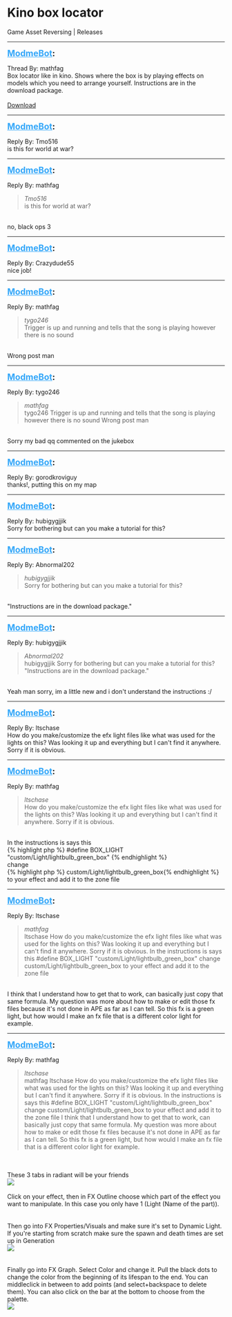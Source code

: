 # Kino box locator
Game Asset Reversing | Releases

---
<strong style="font-size: 1.4em;"><span style="text-decoration: underline;text-decoration-color: #34a7f9;"><span style="color:#34a7f9;">ModmeBot</span></span>:</strong>

<p>Thread By: mathfag<br />Box locator like in kino. Shows where the box is by playing effects on models which you need to arrange yourself. Instructions are in the download package.<br /> <br /><a href="https://mega.nz/#!rkQCzZqY!IpMwEbNZnouBuRp_X0iAe7d5R5qsjd8K-3ZQeAmch1Y">Download</a></p>

---
<strong style="font-size: 1.4em;"><span style="text-decoration: underline;text-decoration-color: #34a7f9;"><span style="color:#34a7f9;">ModmeBot</span></span>:</strong>

<p>Reply By: Tmo516<br />is this for world at war?</p>

---
<strong style="font-size: 1.4em;"><span style="text-decoration: underline;text-decoration-color: #34a7f9;"><span style="color:#34a7f9;">ModmeBot</span></span>:</strong>

<p>Reply By: mathfag<br /><blockquote><em>Tmo516</em><br />is this for world at war?  </blockquote><br /> no, black ops 3</p>

---
<strong style="font-size: 1.4em;"><span style="text-decoration: underline;text-decoration-color: #34a7f9;"><span style="color:#34a7f9;">ModmeBot</span></span>:</strong>

<p>Reply By: Crazydude55<br />nice job!</p>

---
<strong style="font-size: 1.4em;"><span style="text-decoration: underline;text-decoration-color: #34a7f9;"><span style="color:#34a7f9;">ModmeBot</span></span>:</strong>

<p>Reply By: mathfag<br /><blockquote><em>tygo246</em><br />Trigger is up and running and tells that the song is playing however there is no sound</blockquote><br /> Wrong post man</p>

---
<strong style="font-size: 1.4em;"><span style="text-decoration: underline;text-decoration-color: #34a7f9;"><span style="color:#34a7f9;">ModmeBot</span></span>:</strong>

<p>Reply By: tygo246<br /><blockquote><em>mathfag</em><br />tygo246 Trigger is up and running and tells that the song is playing however there is no sound  Wrong post man</blockquote><br /> Sorry my bad qq commented on the jukebox</p>

---
<strong style="font-size: 1.4em;"><span style="text-decoration: underline;text-decoration-color: #34a7f9;"><span style="color:#34a7f9;">ModmeBot</span></span>:</strong>

<p>Reply By: gorodkroviguy<br />thanks!, putting this on my map</p>

---
<strong style="font-size: 1.4em;"><span style="text-decoration: underline;text-decoration-color: #34a7f9;"><span style="color:#34a7f9;">ModmeBot</span></span>:</strong>

<p>Reply By: hubigygjjik<br />Sorry for bothering but can you make a tutorial for this?</p>

---
<strong style="font-size: 1.4em;"><span style="text-decoration: underline;text-decoration-color: #34a7f9;"><span style="color:#34a7f9;">ModmeBot</span></span>:</strong>

<p>Reply By: Abnormal202<br /><blockquote><em>hubigygjjik</em><br />Sorry for bothering but can you make a tutorial for this?</blockquote><br /> &quot;Instructions are in the download package.&quot;</p>

---
<strong style="font-size: 1.4em;"><span style="text-decoration: underline;text-decoration-color: #34a7f9;"><span style="color:#34a7f9;">ModmeBot</span></span>:</strong>

<p>Reply By: hubigygjjik<br /><blockquote><em>Abnormal202</em><br />hubigygjjik Sorry for bothering but can you make a tutorial for this?  &quot;Instructions are in the download package.&quot;</blockquote><br /> Yeah man sorry, im a little new and i don&#39;t understand the instructions :/</p>

---
<strong style="font-size: 1.4em;"><span style="text-decoration: underline;text-decoration-color: #34a7f9;"><span style="color:#34a7f9;">ModmeBot</span></span>:</strong>

<p>Reply By: ltschase<br />How do you make/customize the efx light files like what was used for the lights on this? Was looking it up and everything but I can&#39;t find it anywhere. Sorry if it is obvious.</p>

---
<strong style="font-size: 1.4em;"><span style="text-decoration: underline;text-decoration-color: #34a7f9;"><span style="color:#34a7f9;">ModmeBot</span></span>:</strong>

<p>Reply By: mathfag<br /><blockquote><em>ltschase</em><br />How do you make/customize the efx light files like what was used for the lights on this? Was looking it up and everything but I can&#39;t find it anywhere. Sorry if it is obvious.</blockquote><br /> In the instructions is says this<br />{% highlight php %}
#define BOX_LIGHT "custom/Light/lightbulb_green_box"
{% endhighlight %}
 <br />change <br />{% highlight php %}
custom/Light/lightbulb_green_box{% endhighlight %}
to your effect and add it to the zone file</p>

---
<strong style="font-size: 1.4em;"><span style="text-decoration: underline;text-decoration-color: #34a7f9;"><span style="color:#34a7f9;">ModmeBot</span></span>:</strong>

<p>Reply By: ltschase<br /><blockquote><em>mathfag</em><br />ltschase How do you make/customize the efx light files like what was used for the lights on this? Was looking it up and everything but I can&#39;t find it anywhere. Sorry if it is obvious.  In the instructions is says this #define BOX_LIGHT &quot;custom/Light/lightbulb_green_box&quot;   change  custom/Light/lightbulb_green_box to your effect and add it to the zone file</blockquote><br /> I think that I understand how to get that to work, can basically just copy that same formula. My question was more about how to make or edit those fx files because it&#39;s not done in APE as far as I can tell. So this fx is a green light, but how would I make an fx file that is a different color light for example.</p>

---
<strong style="font-size: 1.4em;"><span style="text-decoration: underline;text-decoration-color: #34a7f9;"><span style="color:#34a7f9;">ModmeBot</span></span>:</strong>

<p>Reply By: mathfag<br /><blockquote><em>ltschase</em><br />mathfag ltschase How do you make/customize the efx light files like what was used for the lights on this? Was looking it up and everything but I can&#39;t find it anywhere. Sorry if it is obvious.  In the instructions is says this #define BOX_LIGHT &quot;custom/Light/lightbulb_green_box&quot;   change  custom/Light/lightbulb_green_box to your effect and add it to the zone file  I think that I understand how to get that to work, can basically just copy that same formula. My question was more about how to make or edit those fx files because it&#39;s not done in APE as far as I can tell. So this fx is a green light, but how would I make an fx file that is a different color light for example.</blockquote><br /> <br />These 3 tabs in radiant will be your friends<br /><img style="max-width: 500px;" src="https://i.imgur.com/zt3Zelv.png"><br /> <br />Click on your effect, then in FX Outline choose which part of the effect you want to manipulate. In this case you only have 1 (Light (Name of the part)).<br /> <br /> <br />Then go into FX Properties/Visuals and make sure it&#39;s set to Dynamic Light. If you&#39;re starting from scratch make sure the spawn and death times are set up in Generation<br /><img style="max-width: 500px;" src="https://i.imgur.com/LmC83XJ.png"><br /> <br /> <br />Finally go into FX Graph. Select Color and change it. Pull the black dots to change the color from the beginning of its lifespan to the end. You can middleclick in between to add points (and select+backspace to delete them). You can also click on the bar at the bottom to choose from the palette. <br /><img style="max-width: 500px;" src="https://i.imgur.com/gu6YnSb.png"></p>
